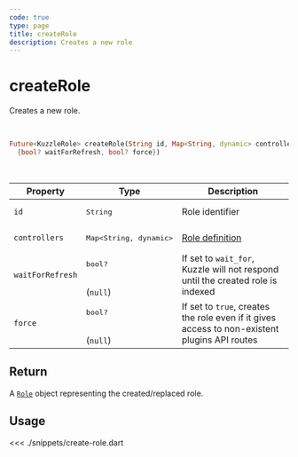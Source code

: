 ```yaml
---
code: true
type: page
title: createRole
description: Creates a new role
---
```


# createRole

Creates a new role.

<br />

```dart
Future<KuzzleRole> createRole(String id, Map<String, dynamic> controllers,
  {bool? waitForRefresh, bool? force})
```

<br />

| Property | Type | Description |
|--- |--- |--- |
| `id` | <pre>String</pre> | Role identifier |
| `controllers` | <pre>Map<String, dynamic></pre> | [Role definition](/core/2/guides/main-concepts/permissions#roles) |
| `waitForRefresh` | <pre>bool?</pre><br />(`null`) | If set to `wait_for`, Kuzzle will not respond until the created role is indexed |
| `force`   | <pre>bool?</pre><br />(`null`) | If set to `true`, creates the role even if it gives access to non-existent plugins API routes |

## Return

A [`Role`](/sdk/dart/2/core-classes/role) object representing the created/replaced role.

## Usage

<<< ./snippets/create-role.dart
